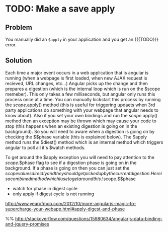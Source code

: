 # TODO: Make a save apply

## Problem

You manually did an `$apply` in your application and you get an {{{TODO}}} error.

## Solution

Each time a major event occurs in a web application that is angular is running (when a webpage is first loaded, when new AJAX request is recieved, URL changes, etc...) Angular picks up the change and then prepares a digestion (which is the internal loop which is run on the $scope memeber). This only takes a few milliseconds, but angular only runs this process once at a time. You can manually kickstart this process by running the $scope.$apply() method (this is useful for triggering updaets when 3rd party applications do something with your webpage that angular needs to know about). Also if you set your own bindings and run the $scope.$apply() method then an exception may be thrown which may cause your code to stop (this happens when an existing digestion is going on in the background). So you will need to aware when a digestion is going on by checking the $$phase variable (this is explained below). The $apply method runs the $diest() method which is an internal method which triggers angular to poll all it's $watch methods.

To get around the $apply exception you will need to pay attention to the $scope.$$phase flag to see if a digestion phase is going on in the background. If a phase is going on then you can just set the $scope values directly and they should get picked up by the current digestion. Here is a combined method which I use to get around this.
!$scope.$$phase

* watch for phase in digest cycle
* only apply if digest cycle is not running

http://www.yearofmoo.com/2012/10/more-angularjs-magic-to-supercharge-your-webapp.html#apply-digest-and-phase

%% http://stackoverflow.com/questions/15980634/angularjs-data-binding-and-jquery-promises
